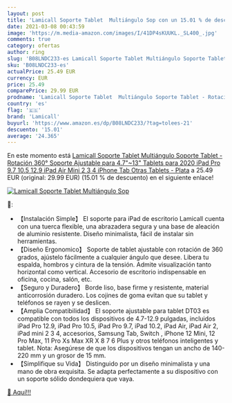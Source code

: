 ```yaml
---
layout: post
title: 'Lamicall Soporte Tablet  Multiángulo Sop con un 15.01 % de descuento'
date: 2021-03-08 00:43:59
image: 'https://m.media-amazon.com/images/I/41DP4sKUUKL._SL400_.jpg'
comments: true
category: ofertas
author: ring
slug: 'B08LNDC233-es Lamicall Soporte Tablet Multiángulo Soporte Tablet -...'
sku: 'B08LNDC233-es'
actualPrice: 25.49 EUR
currency: EUR
price: 25.49
comparePrice: 29.99 EUR
prodname: 'Lamicall Soporte Tablet  Multiángulo Soporte Tablet - Rotación 360° Soporte Ajustable para 4.7"~13" Tablets para 2020 iPad Pro 9.7  10.5  12.9  iPad Air Mini 2 3 4  iPhone  Tab  Otras Tablets - Plata'
country: 'es'
flag: '🇪🇸'
brand: 'Lamicall'
buyurl: 'https://www.amazon.es/dp/B08LNDC233/?tag=tolees-21'
descuento: '15.01'
average: '24.365'
---
```


En este momento está [Lamicall Soporte Tablet  Multiángulo Soporte Tablet - Rotación 360° Soporte Ajustable para 4.7"~13" Tablets para 2020 iPad Pro 9.7  10.5  12.9  iPad Air Mini 2 3 4  iPhone  Tab  Otras Tablets - Plata](https://www.amazon.es/dp/B08LNDC233/?tag=tolees-21) a 25.49 EUR (original: 29.99 EUR) (15.01 %  de descuento) en el siguiente enlace!

[![Lamicall Soporte Tablet  Multiángulo Sop](https://m.media-amazon.com/images/I/41DP4sKUUKL._SL400_.jpg)](https://www.amazon.es/dp/B08LNDC233/?tag=tolees-21)

🔎:

- 【Instalación Simple】 El soporte para iPad de escritorio Lamicall cuenta con una tuerca flexible, una abrazadera segura y una base de aleación de aluminio resistente. Diseño minimalista, fácil de instalar sin herramientas.
- 【Diseño Ergonomico】 Soporte de tablet ajustable con rotación de 360 ​​grados, ajústelo fácilmente a cualquier ángulo que desee. Libera tu espalda, hombros y cintura de la tensión. Admite visualización tanto horizontal como vertical. Accesorio de escritorio indispensable en oficina, cocina, salón, etc.
- 【Seguro y Duradero】 Borde liso, base firme y resistente, material anticorrosión duradero. Los cojines de goma evitan que su tablet y teléfonos se rayen y se deslicen.
- 【Amplia Compatibilidad】 El soporte ajustable para tablet DT03 es compatible con todos los dispositivos de 4.7-12.9 pulgadas, incluidos iPad Pro 12.9, iPad Pro 10.5, iPad Pro 9.7, iPad 10.2, iPad Air, iPad Air 2, iPad mini 2 3 4, accesorios, Samsung Tab, Switch , iPhone 12 Mini, 12 Pro Max, 11 Pro Xs Max XR X 8 7 6 Plus y otros teléfonos inteligentes y tablet. Nota: Asegúrese de que los dispositivos tengan un ancho de 140-220 mm y un grosor de 15 mm.
- 【Simplifique su Vida】 Distinguido por un diseño minimalista y una mano de obra exquisita. Se adapta perfectamente a su dispositivo con un soporte sólido dondequiera que vaya.

[🛒 Aquí!!!](https://www.amazon.es/dp/B08LNDC233/?tag=tolees-21)
